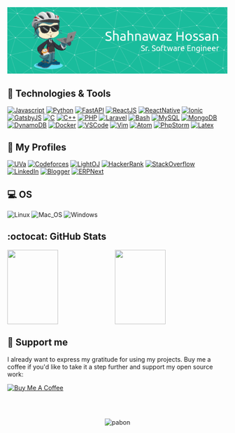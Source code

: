 <div align="center"> <img src="./images/header-image.png"> </div>

## :fork_and_knife: Technologies & Tools

[![Javascript](https://img.shields.io/badge/Code-Javascript-informational?style=for-the-badge&logo=Javascript&labelColor=17202A&color=1abc9c)](https://developer.mozilla.org/en-US/docs/Web/JavaScript)
[![Python](https://img.shields.io/badge/Code-Python-informational?style=for-the-badge&logo=python&labelColor=17202A&color=1abc9c)](https://www.python.org/)
[![FastAPI](https://img.shields.io/badge/Code-FastAPI-informational?style=for-the-badge&logo=fastapi&labelColor=17202A&color=1abc9c)](https://fastapi.tiangolo.com/)
[![ReactJS](https://img.shields.io/badge/Code-ReactJS-informational?style=for-the-badge&logo=React&labelColor=17202A&color=1abc9c)](https://reactjs.org/)
[![ReactNative](https://img.shields.io/badge/Code-React_Native-informational?style=for-the-badge&logo=React&labelColor=17202A&color=1abc9c)](https://reactnative.dev/)
[![Ionic](https://img.shields.io/badge/Code-Ionic-informational?style=for-the-badge&logo=Ionic&labelColor=17202A&color=1abc9c)](https://ionicframework.com/)
[![GatsbyJS](https://img.shields.io/badge/Code-Gatsby-informational?style=for-the-badge&logo=Gatsby&logoColor=663399&labelColor=17202A&color=1abc9c)](https://www.gatsbyjs.org/)
[![C](https://img.shields.io/badge/Code-C-informational?style=for-the-badge&logo=c&labelColor=17202A&color=1abc9c)](https://www.cprogramming.com/)
[![C++](https://img.shields.io/badge/Code-C++-informational?style=for-the-badge&logo=c%2B%2B&labelColor=17202A&color=1abc9c)](https://isocpp.org/)
[![PHP](https://img.shields.io/badge/Code-PHP-informational?style=for-the-badge&logo=php&labelColor=17202A&color=1abc9c)](https://www.php.net/)
[![Laravel](https://img.shields.io/badge/Code-Laravel-informational?style=for-the-badge&logo=laravel&labelColor=17202A&color=1abc9c)](https://laravel.com/)
[![Bash](https://img.shields.io/badge/Shell-Bash-informational?style=for-the-badge&logo=GNU-Bash&labelColor=17202A&color=1abc9c)](https://devhints.io/bash)
[![MySQL](https://img.shields.io/badge/DB-MySQL-informational?style=for-the-badge&logo=mysql&labelColor=17202A&color=1abc9c)](https://www.mysql.com/)
[![MongoDB](https://img.shields.io/badge/DB-MongoDB-informational?style=for-the-badge&logo=mongodb&logoColor=4DB33D&labelColor=17202A&color=1abc9c)](https://www.mongodb.com/)
[![DynamoDB](https://img.shields.io/badge/DB-DynamoDB-informational?style=for-the-badge&logo=Amazon-DynamoDB&labelColor=17202A&color=1abc9c)](https://aws.amazon.com/dynamodb/)
[![Docker](https://img.shields.io/badge/Tools-Docker-informational?style=for-the-badge&logo=Docker&labelColor=17202A&color=1abc9c)](https://www.docker.com/)
[![VSCode](https://img.shields.io/badge/Editor-Visual_Studio_Code-informational?style=for-the-badge&logo=visual-studio-code&logoColor=007ACC&labelColor=17202A&color=1abc9c)](https://code.visualstudio.com/)
[![Vim](https://img.shields.io/badge/Editor-Vim-informational?style=for-the-badge&logo=vim&labelColor=17202A&color=1abc9c)](https://www.vim.org/)
[![Atom](https://img.shields.io/badge/Editor-Atom-informational?style=for-the-badge&logo=Atom&labelColor=17202A&color=1abc9c)](https://atom.io/)
[![PhpStorm](https://img.shields.io/badge/IDE-PhpStorm-informational?style=for-the-badge&logo=phpstorm&labelColor=17202A&color=1abc9c)](https://www.jetbrains.com/phpstorm/)
[![Latex](https://img.shields.io/badge/Latex-★★☆-lightgrey?labelColor=008080&logo=LaTeX&style=for-the-badge&logoColor=white)](https://www.latex-project.org/)

## :ghost: My Profiles

[![UVa](https://img.shields.io/badge/online_judge-uva-F34B7D?style=for-the-badge&logo=none)](https://uhunt.onlinejudge.org/id/370372)
[![Codeforces](https://img.shields.io/badge/online_judge-codeforces-006FBF?style=for-the-badge&logo=codeforces)](https://codeforces.com/profile/Back_To_School)
[![LightOJ](https://img.shields.io/badge/online_judge-lightoj-3298DC?style=for-the-badge&logo=none)](https://lightoj.com/user/shahnawaz-pabon)
[![HackerRank](https://img.shields.io/badge/online_judge-hackerrank-1BA94C?style=for-the-badge&logo=hackerrank)](https://www.hackerrank.com/shahnawaz_pabon)
[![StackOverflow](https://img.shields.io/badge/profile-stack_overflow-F2740D?style=for-the-badge&logo=stackoverflow)](https://stackoverflow.com/users/6174271/shahnawaz-hossan)
[![LinkedIn](https://img.shields.io/badge/profile-Linked_in-0E76E8?style=for-the-badge&logo=linkedin)](https://www.linkedin.com/in/backtoschool/)
[![Blogger](https://img.shields.io/badge/profile-blogger-FC4F08?style=for-the-badge&logo=blogger)](https://shahnawaz-pabon.blogspot.com/)
[![ERPNext](https://img.shields.io/badge/profile-erpnext-7079F7?style=for-the-badge&logo=none)](https://discuss.erpnext.com/u/pabon_cse_12/summary)

## :computer: OS

![Linux](https://img.shields.io/badge/-Linux-FCC624?logo=Linux&style=for-the-badge&logoColor=black)
![Mac_OS](https://img.shields.io/badge/-Mac_OS-999999?logo=Apple&style=for-the-badge&logoColor=white)
![Windows](https://img.shields.io/badge/-Windows-00A4EF?logo=Windows&style=for-the-badge&logoColor=white)

## :octocat: GitHub Stats

<div style="display: flex; flex-direction: row;">

  <img width="48%" height="170" src="https://github-readme-stats-sigma-five.vercel.app/api?username=shahnawaz-pabon&show_icons=true&include_all_commits=true&count_private=true&title_color=ffffff&text_color=ffffff&icon_color=3498DB&bg_color=2c3e50" />
  <span>&nbsp;</span>
  <img width="48%" height="170" src="https://streak-stats.demolab.com?user=shahnawaz-pabon&height=170&border_radius=5&date_format=j%20M%5B%20Y%5D" />

</div>

<!--
Previous Github Stats

<a href="https://github.com/shahnawaz-pabon">
  <img align="center" src="https://github-readme-stats.vercel.app/api?username=shahnawaz-pabon&show_icons=true&include_all_commits=true&line_height=27&count_private=true&title_color=76D7C4&text_color=c9cacc&icon_color=3498DB&bg_color=2c3e50" alt="Pabon's GitHub Stats" />
</a>

<a href="https://github.com/shahnawaz-pabon">
  <img align="center" src="https://github-readme-stats.vercel.app/api/top-langs/?username=shahnawaz-pabon&hide=java,objective-c&title_color=76D7C4&text_color=c9cacc&icon_color=F0DB4F&bg_color=2c3e50" />
</a>

<a href="https://github.com/shahnawaz-pabon/shahnawaz-pabon.github.io">
  <img align="center" src="https://github-readme-stats.vercel.app/api/pin/?username=shahnawaz-pabon&repo=shahnawaz-pabon.github.io&title_color=76D7C4&text_color=c9cacc&icon_color=3498DB&bg_color=2c3e50" />
</a>
-->

## :sparkling_heart: Support me

I already want to express my gratitude for using my projects. Buy me a coffee if you'd like to take it a step further and support my open source work:

<a href="https://www.buymeacoffee.com/shahnawazhossan" target="_blank"><img src="https://cdn.buymeacoffee.com/buttons/default-orange.png" alt="Buy Me A Coffee" height="41" width="174"></a>

<br>
<br>

<p align="center">
  <img src="https://komarev.com/ghpvc/?username=shahnawaz-pabon&color=1abc9c&label=PROFILE+VIEWS&style=flat" alt="pabon" />
</p>

<!-- Definitions -->

[pabon]: https://github.com/shahnawaz-pabon
[javascript]: https://developer.mozilla.org/en-US/docs/Web/JavaScript
[python]: https://www.python.org/
[reactjs]: https://reactjs.org/
[reactnative]: https://reactnative.dev/
[ionic]: https://ionicframework.com/
[gatsbyjs]: https://www.gatsbyjs.org/
[bash]: https://devhints.io/bash
[docker]: https://www.docker.com/
[visualstudio]: https://code.visualstudio.com/
[atom]: https://atom.io/
[phpstorm]: https://www.jetbrains.com/phpstorm/
